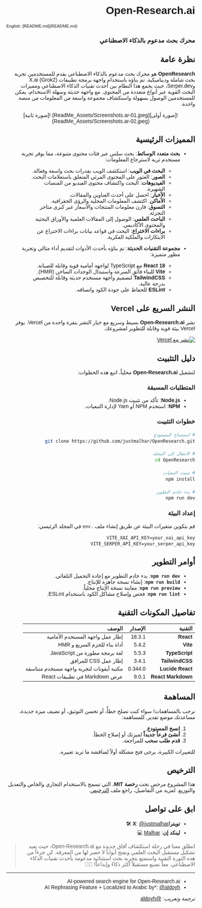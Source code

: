 # Open-Research.ai
<div style="width: 100%; text-align: left; font-size: .8em">
English: [README.md](README.md)
</div>

### محرك بحث مدعوم بالذكاء الاصطناعي

## نظرة عامة
**OpenResearch** هو محرك بحث مدعوم بالذكاء الاصطناعي يقدم للمستخدمين تجربة بحث شاملة وديناميكية. تم بناؤه باستخدام واجهة برمجة تطبيقات X.ai (Grok2) وSerper.dev، حيث يجمع هذا النظام بين أحدث تقنيات الذكاء الاصطناعي ومميزات البحث القوية عبر أنواع متعددة من المحتوى. مع واجهة حديثة وسهلة الاستخدام، يمكن للمستخدمين الوصول بسهولة واستكشاف مجموعة واسعة من المعلومات من منصة واحدة.

<div style="text-align: center">
![صورة أولى](ReadMe_Assets/Screenshots.ar-01.jpeg) ![صورة ثانية](ReadMe_Assets/Screenshots.ar-02.jpeg)
</div>

## المميزات الرئيسية
- **بحث متعدد الوسائط**: بحث سلس عبر فئات محتوى متنوعة، مما يوفر تجربة مستخدم ثرية لاسترجاع المعلومات:
  - **البحث في الويب**: استكشف الويب بقدرات بحث واسعة وفعالة.
  - **الصور**: العثور على المحتوى المرئي المتعلق باستعلامات البحث.
  - **الفيديوهات**: البحث واكتشاف محتوى الفيديو من المنصات الشهيرة.
  - **الأخبار**: احصل على أحدث العناوين والمقالات.
  - **الأماكن**: اكتشف المعلومات المحلية والرؤى الجغرافية.
  - **التسوق**: قارن معلومات المنتجات والأسعار عبر كبرى متاجر التجزئة.
  - **الباحث العلمي**: الوصول إلى المقالات العلمية والأوراق البحثية والمحتوى الأكاديمي.
  - **براءات الاختراع**: البحث في قواعد بيانات براءات الاختراع عن الابتكارات والملكية الفكرية.

- **مجموعة التقنيات الحديثة**: تم بناؤه بأحدث الأدوات لتقديم أداء مثالي وتجربة مطور متميزة:
  - **React 18** مع TypeScript لواجهة أمامية قوية وقابلة للصيانة.
  - **Vite** للبناء فائق السرعة واستبدال الوحدات الساخن (HMR).
  - **TailwindCSS** لتصميم واجهة مستخدم حديثة وقابلة للتخصيص بدرجة عالية.
  - **ESLint** للحفاظ على جودة الكود واتساقه.

## النشر السريع على Vercel
نشر **Open-Research.ai** بسيط وسريع مع خيار النشر بنقرة واحدة من Vercel. يوفر Vercel بيئة قوية وقابلة للتطوير لمشروعك.

[![نشر مع Vercel](https://vercel.com/button)](https://vercel.com/new/clone?repository-url=https://github.com/justmalhar/OpenResearch&env=VITE_XAI_API_KEY&env=VITE_SERPER_API_KEY)

## دليل التثبيت
لتشغيل **Open-Research.ai** محلياً، اتبع هذه الخطوات:

### المتطلبات المسبقة
- **Node.js**: تأكد من تثبيت Node.js.
- **NPM**: استخدم NPM أو Yarn لإدارة التبعيات.

### خطوات التثبيت
```bash
# استنساخ المستودع
git clone https://github.com/justmalhar/OpenResearch.git

# الانتقال إلى المجلد
cd OpenResearch

# تثبيت التبعيات
npm install

# بدء خادم التطوير
npm run dev
```

### إعداد البيئة
قم بتكوين متغيرات البيئة عن طريق إنشاء ملف `.env` في المجلد الرئيسي:
```env
VITE_XAI_API_KEY=your_xai_api_key
VITE_SERPER_API_KEY=your_serper_api_key
```

## أوامر التطوير
- **`npm run dev`**: بدء خادم التطوير مع إعادة التحميل التلقائي.
- **`npm run build`**: إنشاء نسخة جاهزة للإنتاج.
- **`npm run preview`**: معاينة نسخة الإنتاج محلياً.
- **`npm run lint`**: فحص وإصلاح مشاكل الكود باستخدام ESLint.

## تفاصيل المكونات التقنية
| التقنية         | الإصدار   | الوصف                                     |
|-----------------|-----------|--------------------------------------------|
| **React**       | 18.3.1    | إطار عمل واجهة المستخدم الأمامية          |
| **Vite**        | 5.4.2     | أداة بناء للحزم السريع و HMR              |
| **TypeScript**  | 5.5.3     | لغة برمجة مطورة من JavaScript             |
| **TailwindCSS** | 3.4.1     | إطار عمل CSS للمرافق                       |
| **Lucide React**| 0.344.0   | مكتبة أيقونات لتجربة واجهة مستخدم متناسقة |
| **React Markdown** | 9.0.1  | عرض Markdown في تطبيقات React              |

## المساهمة
نرحب بالمساهمات! سواء كنت تصلح خطأً، أو تحسن التوثيق، أو تضيف ميزة جديدة، مساعدتك موضع تقدير. للمساهمة:

1.  **انسخ المستودع**.
2.  **أنشئ فرعاً جديداً** لميزتك أو إصلاح الخطأ.
3.  **قدم طلب سحب** للمراجعة.

للتغييرات الكبيرة، يرجى فتح مشكلة أولاً لمناقشة ما تريد تغييره.

## الترخيص
هذا المشروع مرخص تحت **رخصة MIT**، التي تسمح بالاستخدام التجاري والخاص والتعديل والتوزيع. لمزيد من التفاصيل، راجع ملف [الترخيص](https://github.com/justmalhar/OpenResearch/blob/main/LICENSE).

## ابق على تواصل
- **تويتر/X**: [@justmalhar](https://twitter.com/justmalhar) 🛠
- **لينكد إن**: [Malhar](https://linkedin.com/in/justmalhar) 💻

> انطلق معنا في رحلة استكشاف آفاق جديدة مع Open-Research.ai، حيث نعيد تشكيل مستقبل البحث العلمي ونفتح أبواباً لا حصر لها من المعرفة. كن جزءاً من هذه الثورة التقنية واستمتع بتجربة بحث استثنائية مدعومة بأحدث تقنيات الذكاء الاصطناعي. معاً نصنع مستقبلاً أكثر ذكاءً وإبداعاً! 🚀✨

---
- AI-powered search engine for Open-Research.ai
- AI Rephrasing Feature + Localized to Arabic by*: [@aldoyh](https://github.com/aldoyh)

*ترجمة وتعريب*: [@aldoyh](https://github.com/aldoyh)

<style>
@import url('https://fonts.googleapis.com/css2?family=Tajawal:wght@400;700&display=swap');

  body, .markdown-body {
    font-family: 'Tajawal', sans-serif;
    direction: rtl;
    text-align: right;
  }
</style>